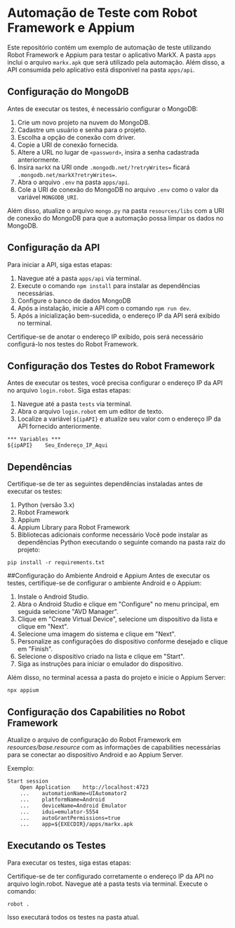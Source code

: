# Automação de Teste com Robot Framework e Appium

Este repositório contém um exemplo de automação de teste utilizando Robot Framework e Appium para testar o aplicativo MarkX. A pasta `apps` inclui o arquivo `markx.apk` que será utilizado pela automação. Além disso, a API consumida pelo aplicativo está disponível na pasta `apps/api`.

## Configuração do MongoDB

Antes de executar os testes, é necessário configurar o MongoDB:

1. Crie um novo projeto na nuvem do MongoDB.
2. Cadastre um usuário e senha para o projeto.
3. Escolha a opção de conexão com driver.
4. Copie a URI de conexão fornecida.
5. Altere a URL no lugar de `<password>`, insira a senha cadastrada anteriormente.
6. Insira `markX` na URI onde `.mongodb.net/?retryWrites=` ficará `.mongodb.net/markX?retryWrites=`.
7. Abra o arquivo `.env` na pasta `apps/api`.
8. Cole a URI de conexão do MongoDB no arquivo `.env` como o valor da variável `MONGODB_URI`.

Além disso, atualize o arquivo `mongo.py` na pasta `resources/libs` com a URI de conexão do MongoDB para que a automação possa limpar os dados no MongoDB.

## Configuração da API

Para iniciar a API, siga estas etapas:

1. Navegue até a pasta `apps/api` via terminal.
2. Execute o comando `npm install` para instalar as dependências necessárias.
3. Configure o banco de dados MongoDB
4. Após a instalação, inicie a API com o comando `npm run dev`.
5. Após a inicialização bem-sucedida, o endereço IP da API será exibido no terminal.

Certifique-se de anotar o endereço IP exibido, pois será necessário configurá-lo nos testes do Robot Framework.

## Configuração dos Testes do Robot Framework

Antes de executar os testes, você precisa configurar o endereço IP da API no arquivo `login.robot`. Siga estas etapas:

1. Navegue até a pasta `tests` via terminal.
2. Abra o arquivo `login.robot` em um editor de texto.
3. Localize a variável `${ipAPI}` e atualize seu valor com o endereço IP da API fornecido anteriormente.
   
```
*** Variables ***
${ipAPI}    Seu_Endereço_IP_Aqui
```
## Dependências
Certifique-se de ter as seguintes dependências instaladas antes de executar os testes:

1. Python (versão 3.x)
2. Robot Framework
3. Appium
4. Appium Library para Robot Framework
5. Bibliotecas adicionais conforme necessário
Você pode instalar as dependências Python executando o seguinte comando na pasta raiz do projeto:

```
pip install -r requirements.txt
```

##Configuração do Ambiente Android e Appium
Antes de executar os testes, certifique-se de configurar o ambiente Android e o Appium:

1. Instale o Android Studio.
2. Abra o Android Studio e clique em "Configure" no menu principal, em seguida selecione "AVD Manager".
3. Clique em "Create Virtual Device", selecione um dispositivo da lista e clique em "Next".
4. Selecione uma imagem do sistema e clique em "Next".
5. Personalize as configurações do dispositivo conforme desejado e clique em "Finish".
6. Selecione o dispositivo criado na lista e clique em "Start".
7. Siga as instruções para iniciar o emulador do dispositivo.

Além disso, no terminal acessa a pasta do projeto e inicie o Appium Server:
```
npx appium
```

## Configuração dos Capabilities no Robot Framework
Atualize o arquivo de configuração do Robot Framework em *resources/base.resource* com as informações de capabilities necessárias para se conectar ao dispositivo Android e ao Appium Server.

Exemplo:
```
Start session
    Open Application    http://localhost:4723
    ...    automationName=UIAutomator2
    ...    platformName=Android
    ...    deviceName=Android Emulator
    ...    idui=emulator-5554
    ...    autoGrantPermissions=true
    ...    app=${EXECDIR}/apps/markx.apk
```

## Executando os Testes
Para executar os testes, siga estas etapas:

Certifique-se de ter configurado corretamente o endereço IP da API no arquivo login.robot.
Navegue até a pasta tests via terminal.
Execute o comando:
```
robot .
```
Isso executará todos os testes na pasta atual.
